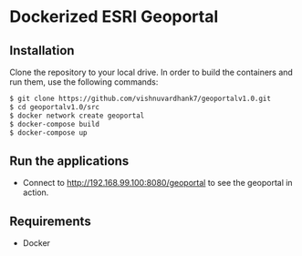 # Dockerized ESRI Geoportal

## Installation
 
Clone the repository to your local drive. In order to build the containers and run them, use the following commands:
```bash
$ git clone https://github.com/vishnuvardhank7/geoportalv1.0.git
$ cd geoportalv1.0/src
$ docker network create geoportal
$ docker-compose build
$ docker-compose up
```

## Run the applications

* Connect to http://192.168.99.100:8080/geoportal to see the geoportal in action. 

## Requirements

* Docker
